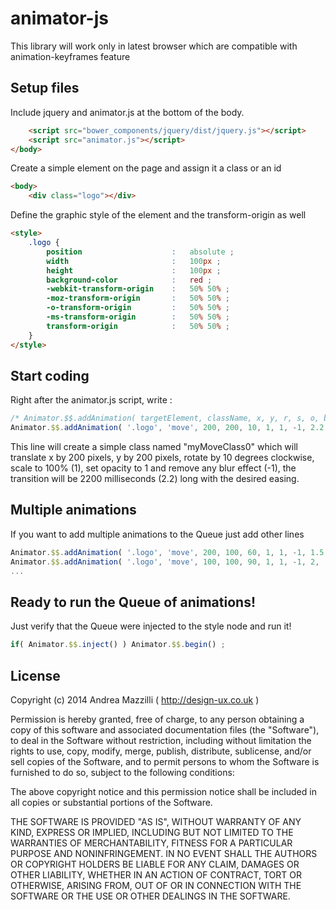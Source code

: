 
# animator-js



This library will work only in latest browser which are compatible with animation-keyframes feature 


## Setup files

Include jquery and animator.js at the bottom of the body.

```html
    <script src="bower_components/jquery/dist/jquery.js"></script>
    <script src="animator.js"></script>
</body>
```

Create a simple element on the page and assign it a class or an id

```html
<body>
    <div class="logo"></div>
```

Define the graphic style of the element and the transform-origin as well

```html
<style>
    .logo {
        position                    :   absolute ;
        width                       :   100px ;
        height                      :   100px ;
        background-color            :   red ;
        -webkit-transform-origin    :   50% 50% ;
        -moz-transform-origin       :   50% 50% ;
        -o-transform-origin         :   50% 50% ;
        -ms-transform-origin        :   50% 50% ;
        transform-origin            :   50% 50% ;
    }
</style>
```

## Start coding

Right after the animator.js script, write :

```js
/* Animator.$$.addAnimation( targetElement, className, x, y, r, s, o, blur, time, easing ) ; */
Animator.$$.addAnimation( '.logo', 'move', 200, 200, 10, 1, 1, -1, 2.2, 'linear' ) ;
```
This line will create a simple class named "myMoveClass0" which will translate x by 200 pixels, 
y by 200 pixels, rotate by 10 degrees clockwise, scale to 100% (1), set opacity to 1 and remove any blur effect (-1),
the transition will be 2200 milliseconds (2.2) long with the desired easing.

## Multiple animations

If you want to add multiple animations to the Queue just add other lines

```js
Animator.$$.addAnimation( '.logo', 'move', 200, 100, 60, 1, 1, -1, 1.5, 'ease-in-out' ) ;
Animator.$$.addAnimation( '.logo', 'move', 100, 100, 90, 1, 1, -1, 2, 'ease-in-out' ) ;
...
```

## Ready to run the Queue of animations!

Just verify that the Queue were injected to the style node and run it!
```js
if( Animator.$$.inject() ) Animator.$$.begin() ;
```

## License


Copyright (c) 2014 Andrea Mazzilli ( http://design-ux.co.uk )

Permission is hereby granted, free of charge, to any person obtaining a copy
of this software and associated documentation files (the "Software"), to deal
in the Software without restriction, including without limitation the rights
to use, copy, modify, merge, publish, distribute, sublicense, and/or sell
copies of the Software, and to permit persons to whom the Software is
furnished to do so, subject to the following conditions:

The above copyright notice and this permission notice shall be included in
all copies or substantial portions of the Software.

THE SOFTWARE IS PROVIDED "AS IS", WITHOUT WARRANTY OF ANY KIND, EXPRESS OR
IMPLIED, INCLUDING BUT NOT LIMITED TO THE WARRANTIES OF MERCHANTABILITY,
FITNESS FOR A PARTICULAR PURPOSE AND NONINFRINGEMENT. IN NO EVENT SHALL THE
AUTHORS OR COPYRIGHT HOLDERS BE LIABLE FOR ANY CLAIM, DAMAGES OR OTHER
LIABILITY, WHETHER IN AN ACTION OF CONTRACT, TORT OR OTHERWISE, ARISING FROM,
OUT OF OR IN CONNECTION WITH THE SOFTWARE OR THE USE OR OTHER DEALINGS IN
THE SOFTWARE.
